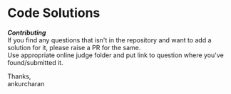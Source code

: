 # Code Solutions 

__*Contributing*__  
If you find any questions that isn't in the repository and want to add a solution for it, please raise a PR for the same.  
Use appropriate online judge folder and put link to question where you've found/submitted it.

Thanks,  
ankurcharan
